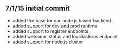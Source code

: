 ## 7/1/15 initial commit
- added the base for our node.js based backend
- added support for dev and prod runtime
- added support to register endpoints
- added welcome, status and localizations endpoint
- added support for node.js cluster